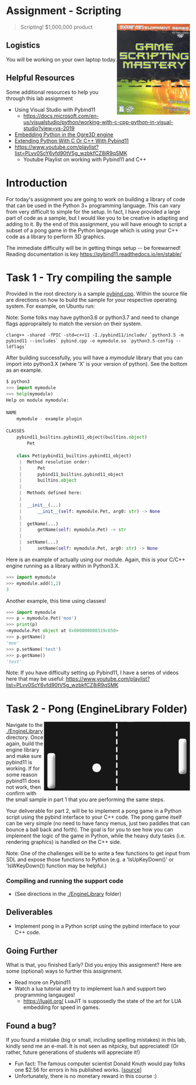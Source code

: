 # Assignment - Scripting

<img align="right" width="200px" src="./media/lab.jpg">

> Scripting! $1,000,000 product

## Logistics

You will be working on your own laptop today.

## Helpful Resources

Some additional resources to help you through this lab assignment

- Using Visual Studio with Pybind11
  - https://docs.microsoft.com/en-us/visualstudio/python/working-with-c-cpp-python-in-visual-studio?view=vs-2019  
- [Embedding Python in the Ogre3D engine](https://www.youtube.com/watch?v=P9edayG8rkg)
- [Extending Python With C Or C++ With Pybind11](https://blog.conan.io/2016/04/12/Extending-python-with-C-or-C++-with-pybind11.html)
- https://www.youtube.com/playlist?list=PLvv0ScY6vfd90tV5g_wzbkfCZ8iR9qSMK
    - Youtube Playlist on working with Pybind11 and C++

# Introduction

For today's assignment you are going to work on building a library of code that can be used in the Python 3+ programming language. This can vary from very difficult to simple for the setup. In fact, I have provided a large part of code as a sample, but I would like you to be creative in adapting and adding to it. By the end of this assignment, you will have enough to script a subset of a pong game in the Python langauge which is using your C++ code as a library to perform 3D graphics. 

The immediate difficulty will be in getting things setup -- be forewarned! Reading documentation is key https://pybind11.readthedocs.io/en/stable/

# Task 1 - Try compiling the sample

Provided in the root directory is a sample [pybind.cpp](./pybind.cpp). Within the source file are directions on how to build the sample for your respective operating system. For example, on Ubuntu run:

Note: Some folks may have python3.6 or python3.7 and need to change flags appropraitely to match the version on their system.

```
clang++ -shared -fPIC -std=c++11 -I./pybind11/include/ `python3.5 -m pybind11 --includes` pybind.cpp -o mymodule.so `python3.5-config --ldflags`
```

After building successfully, you will have a *mymodule* library that you can import into python3.X (where 'X' is your version of python). See the bottom as an example.

```python
$ python3
>>> import mymodule
>>> help(mymodule)
Help on module mymodule:

NAME
    mymodule - example plugin

CLASSES
    pybind11_builtins.pybind11_object(builtins.object)
        Pet

    class Pet(pybind11_builtins.pybind11_object)
     |  Method resolution order:
     |      Pet
     |      pybind11_builtins.pybind11_object
     |      builtins.object
     |
     |  Methods defined here:
     |
     |  __init__(...)
     |      __init__(self: mymodule.Pet, arg0: str) -> None
     |
     |  getName(...)
     |      getName(self: mymodule.Pet) -> str
     |
     |  setName(...)
     |      setName(self: mymodule.Pet, arg0: str) -> None

```

Here is an example of actually using our module. Again, this is your C/C++ engine running as a library within in Python3.X.

```python
>>> import mymodule
>>> mymodule.add(1,2)
3
```

Another example, this time using classes!

```python
>>> import mymodule
>>> p = mymodule.Pet('moe')
>>> print(p)
<mymodule.Pet object at 0x000000000319c650>
>>> p.getName()
'moe'
>>> p.setName('test')
>>> p.getName()
'test'
```

Note: If you have difficulty setting up Pybind11, I have a series of videos here that may be useful: https://www.youtube.com/playlist?list=PLvv0ScY6vfd90tV5g_wzbkfCZ8iR9qSMK

# Task 2 - Pong (EngineLibrary Folder)

<img align="right" width="400px" src="./media/pong.gif">

Navigate to the [./EngineLibrary](./EngineLibrary) directory. Once again, build the engine library and make sure pybind11 is working. If for some reason pybind11 does not work, then confirm with the small sample in part 1 that you are performing the same steps.

Your deliverable for part 2, will be to implement a pong game in a Python script using the pybind interface to your C++ code. The pong game itself can be very simple (no need to have fancy menus, just two paddles that can bounce a ball back and forth). The goal is for you to see how you can implement the logic of the game in Python, while the heavy duty tasks (i.e. rendering graphics) is handled on the C++ side.

Note: One of the challenges will be to write a few functions to get input from SDL and expose those functions to Python (e.g. a 'IsUpKeyDown()' or 'IsWKeyDown()) function may be helpful.)

### Compiling and running the support code

* (See directions in the [./EngineLibrary](./EngineLibrary) folder)

## Deliverables

- Implement pong in a Python script using the pybind interface to your C++ code.

## Going Further

What is that, you finished Early? Did you enjoy this assignment? Here are some (optional) ways to further this assignment.

- Read more on Pybind11
- Watch a lua tutorial and try to implement lua.h and support two programming langauges!
  - https://luajit.org/ LuaJIT is supposedly the state of the art for LUA embedding for speed in games.


## Found a bug?

If you found a mistake (big or small, including spelling mistakes) in this lab, kindly send me an e-mail. It is not seen as nitpicky, but appreciated! (Or rather, future generations of students will appreciate it!)

- Fun fact: The famous computer scientist Donald Knuth would pay folks one $2.56 for errors in his published works. [[source](https://en.wikipedia.org/wiki/Knuth_reward_check)]
- Unfortunately, there is no monetary reward in this course :)
